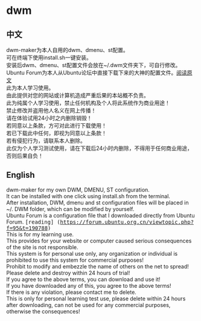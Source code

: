 # dwm
## 中文
dwm-maker为本人自用的dwm、dmenu、st配置。    
可在终端下使用install.sh一键安装。    
安装后dwm、dmenu、st配置文件会放在~/.dwm文件夹下，可自行修改。    
Ubuntu Forum为本人从Ubuntu论坛中直接下载下来的大神的配置文件。<kbd>[阅读原文](https://forum.ubuntu.org.cn/viewtopic.php?f=95&t=190788)</kbd>    
此为本人学习使用。    
由此提供对您的网站或计算机造成严重后果的本站概不负责。    
此为纯属个人学习使用，禁止任何机构及个人将此系统作为商业用途！    
禁止修改并盗用他人名义在网上传播！    
请在体验试用24小时之内删除销毁！    
若同意以上条款，方可对此进行下载使用！    
若已下载此中任何，即视为同意以上条款！    
若有侵犯行为，请联系本人删除。    
此仅为个人学习测试使用，请在下载后24小时内删除，不得用于任何商业用途，否则后果自负！    

## English
dwm-maker for my own DWM, DMENU, ST configuration.    
It can be installed with one click using install.sh from the terminal.    
After installation, DWM, dmenu and st configuration files will be placed in ~/. DWM folder, which can be modified by yourself.    
Ubuntu Forum is a configuration file that I downloaded directly from Ubuntu Forum. <kbd> [reading] (https://forum.ubuntu.org.cn/viewtopic.php?f=95&t=190788) </kbd>    
This is for my learning use.    
This provides for your website or computer caused serious consequences of the site is not responsible.    
This system is for personal use only, any organization or individual is prohibited to use this system for commercial purposes!    
Prohibit to modify and embezzle the name of others on the net to spread!    
Please delete and destroy within 24 hours of trial!    
If you agree to the above terms, you can download and use it!    
If you have downloaded any of this, you agree to the above terms!    
If there is any violation, please contact me to delete.    
This is only for personal learning test use, please delete within 24 hours after downloading, can not be used for any commercial purposes, otherwise the consequences!    
